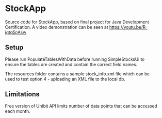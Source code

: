 # StockApp
Source code for StockApp, based on final project for Java Development Certification.
A video demonstration can be seen at https://youtu.be/R-iqtq5pAsw

## Setup
Please run PopulateTablesWithData before running SimpleStocksUi to ensure
the tables are created and contain the correct field names.

The resources folder contains a sample stock_info.xml file which can be used to test
option 4 - uploading an XML file to the local db.

## Limitations
Free version of Unibit API limits number of data points that can be accessed each month.

